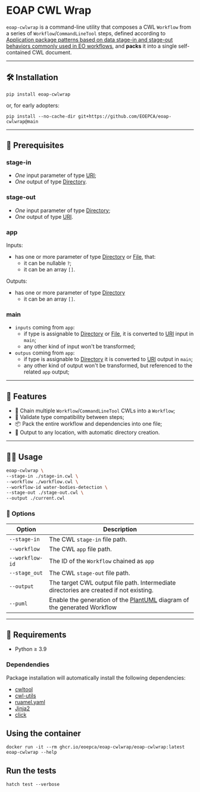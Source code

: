 # EOAP CWL Wrap

`eoap-cwlwrap` is a command-line utility that composes a CWL `Workflow` from a series of `Workflow`/`CommandLineTool` steps, defined according to [Application package patterns based on data stage-in and stage-out behaviors commonly used in EO workflows](https://github.com/eoap/application-package-patterns), and **packs** it into a single self-contained CWL document.

---

## 🛠 Installation

```
pip install eoap-cwlwrap
```

or, for early adopters:

```
pip install --no-cache-dir git+https://github.com/EOEPCA/eoap-cwlwrap@main
```

---

## 🧠 Prerequisites

### stage-in

- _One_ input parameter of type [URI](https://raw.githubusercontent.com/eoap/schemas/main/string_format.yaml);
- _One_ output of type [Directory](https://www.commonwl.org/v1.2/CommandLineTool.html#Directory).

### stage-out 

- _One_ input parameter of type [Directory](https://www.commonwl.org/v1.2/CommandLineTool.html#Directory);
- _One_ output of type [URI](https://raw.githubusercontent.com/eoap/schemas/main/string_format.yaml).

### app

Inputs:

- has one or more parameter of type [Directory](https://www.commonwl.org/v1.2/CommandLineTool.html#Directory) or [File](https://www.commonwl.org/v1.2/CommandLineTool.html#File), that:
    - it can be nullable `?`;
    - it can be an array `[]`.

Outputs:

- has one or more parameter of type [Directory](https://www.commonwl.org/v1.2/CommandLineTool.html#Directory)
    - it can be an array `[]`.

### main

- `inputs` coming from `app`:
    - if type is assignable to [Directory](https://www.commonwl.org/v1.2/CommandLineTool.html#Directory)  or [File](https://www.commonwl.org/v1.2/CommandLineTool.html#File), it is converted to [URI](https://raw.githubusercontent.com/eoap/schemas/main/string_format.yaml) input in `main`;
    - any other kind of input won't be transformed;
- `outpus` coming from `app`:
    - if type is assignable to [Directory](https://www.commonwl.org/v1.2/CommandLineTool.html#Directory) it is converted to [URI](https://raw.githubusercontent.com/eoap/schemas/main/string_format.yaml) output in `main`;
    - any other kind of output won't be transformed, but referenced to the related `app` output;

---

## 🚀 Features

- 🧱 Chain multiple `Workflow`/`CommandLineTool` CWLs into a `Workflow`;
- 🧪 Validate type compatibility between steps;
- 📦 Pack the entire workflow and dependencies into one file;
- 💾 Output to any location, with automatic directory creation.

---

## 🧑‍💻 Usage

```bash
eoap-cwlwrap \
--stage-in ./stage-in.cwl \
--workflow ./workflow.cwl \
--workflow-id water-bodies-detection \
--stage-out ./stage-out.cwl \
--output ./current.cwl
```

### 🔧 Options

| Option          | Description                                                                                      |
|-----------------|--------------------------------------------------------------------------------------------------|
| `--stage-in`    | The CWL `stage-in` file path.                                                                    |
| `--workflow`    | The CWL `app` file path.                                                                         |
| `--workflow-id` | The ID of the `Workflow` chained as `app`                                                        |
| `--stage_out`   | The CWL `stage-out` file path.                                                                   |
| `--output`      | The target CWL output file path. Intermediate directories are created if not existing.           |
| `--puml`        | Enable the generation of the [PlantUML](https://plantuml.com/) diagram of the generated Workflow |

---

## 🧠 Requirements

- Python ≥ 3.9

### Dependendies

Package installation will automatically install the following dependencies:

- [cwltool](https://cwltool.readthedocs.io/en/latest/)
- [cwl-utils](https://cwl-utils.readthedocs.io/en/latest/)
- [ruamel.yaml](https://yaml.dev/doc/ruamel.yaml/)
- [Jinja2](https://jinja.palletsprojects.com/en/stable/)
- [click](https://click.palletsprojects.com/en/stable/)

## Using the container

```
docker run -it --rm ghcr.io/eoepca/eoap-cwlwrap/eoap-cwlwrap:latest eoap-cwlwrap --help
```

## Run the tests

```
hatch test --verbose
```